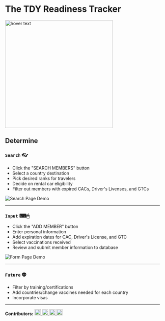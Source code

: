 # The TDY Readiness Tracker

<p align="left"> <img src="https://i.imgur.com/5uszXs3.png" width="350" title="hover text"> </p>

## Determine

### `Search` :eyeglasses:

<ul>
  <li>Click the "SEARCH MEMBERS" button</li>
  <li>Select a country destination</li>
  <li>Pick desired ranks for travelers </li>
  <li>Decide on rental car eligibility</li>
  <li>Filter out members with expired CACs, Driver's Livenses, and GTCs</li>
</ul>

![Search Page Demo](./front_end/src/images/SearchPage.gif)

---

### `Input` ⌨🖱

<ul>
  <li>Click the "ADD MEMBER" button</li>
  <li>Enter personal information</li>
  <li>Add expiration dates for CAC, Driver's License, and GTC</li>
  <li>Select vaccinations received</li>
  <li>Review and submit member information to database</li>
</ul>

![Form Page Demo](./front_end/src/images/FormPage.gif)

---

### `Future` :alien:

<ul>
<li>Filter by training/certifications</li>
<li>Add countries/change vaccines needed for each country</li>
<li>Incorporate visas</li>
</ul>

---

**Contributors:** 
<a href="https://github.com/roman413-code"><img src='https://avatars.githubusercontent.com/u/70152260?v=4' alt="roman413-code" width='20' height='20'>
<a href="https://github.com/ethan-wise"><img alt="@ethan-wise" width="20" height="20" src="https://avatars.githubusercontent.com/u/5581065?v=4">
<a href="https://github.com/lyle912"><img alt="@lyle912" width="20" height="20" src="https://avatars.githubusercontent.com/u/79534771?v=4">
<a href="https://github.com/nmatics"><img style="height:auto;" alt="@nmatics" width="20" height="20" src="https://avatars.githubusercontent.com/u/48627943?v=4"></a>
